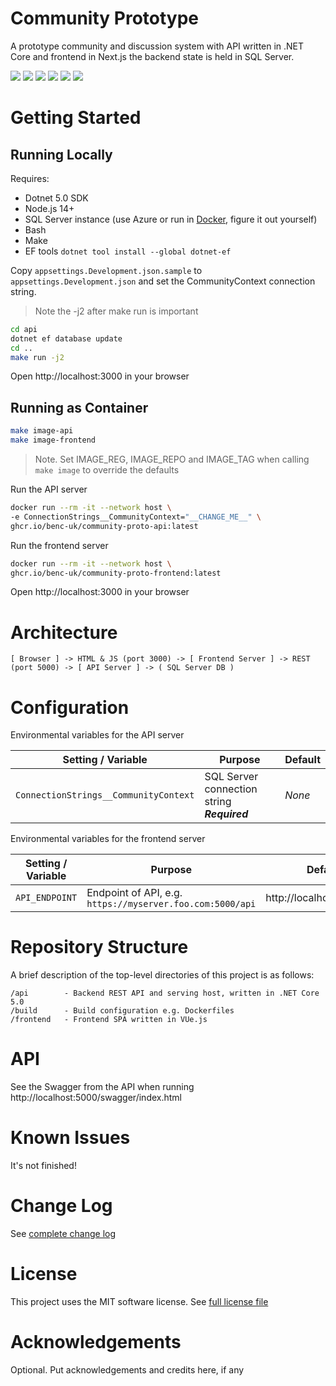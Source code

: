 # Community Prototype

A prototype community and discussion system with API written in .NET Core and frontend in Next.js the backend state is held in SQL Server.

![](https://img.shields.io/github/license/benc-uk/community-proto)
![](https://img.shields.io/github/last-commit/benc-uk/community-proto)
![](https://img.shields.io/github/release/benc-uk/community-proto)
![](https://img.shields.io/github/checks-status/benc-uk/community-proto/main)
![](https://img.shields.io/github/workflow/status/benc-uk/community-proto/CI%20Build?label=ci-build)
![](https://img.shields.io/github/workflow/status/benc-uk/community-proto/Release%20Assets?label=release)

# Getting Started

## Running Locally

Requires:

- Dotnet 5.0 SDK
- Node.js 14+
- SQL Server instance (use Azure or run in [Docker](https://docs.microsoft.com/en-us/sql/linux/quickstart-install-connect-docker?view=sql-server-ver15&pivots=cs1-bash), figure it out yourself)
- Bash
- Make
- EF tools `dotnet tool install --global dotnet-ef`

Copy `appsettings.Development.json.sample` to `appsettings.Development.json` and set the CommunityContext connection string.

> Note the -j2 after make run is important

```bash
cd api
dotnet ef database update
cd ..
make run -j2
```

Open http://localhost:3000 in your browser

## Running as Container

```bash
make image-api
make image-frontend
```

> Note. Set IMAGE_REG, IMAGE_REPO and IMAGE_TAG when calling `make image` to override the defaults

Run the API server

```bash
docker run --rm -it --network host \
-e ConnectionStrings__CommunityContext="__CHANGE_ME__" \
ghcr.io/benc-uk/community-proto-api:latest
```

Run the frontend server

```bash
docker run --rm -it --network host \
ghcr.io/benc-uk/community-proto-frontend:latest
```

Open http://localhost:3000 in your browser

# Architecture

```text
[ Browser ] -> HTML & JS (port 3000) -> [ Frontend Server ] -> REST (port 5000) -> [ API Server ] -> ( SQL Server DB )
```

# Configuration

Environmental variables for the API server

| Setting / Variable                    | Purpose                                     | Default |
| ------------------------------------- | ------------------------------------------- | ------- |
| `ConnectionStrings__CommunityContext` | SQL Server connection string **_Required_** | _None_  |

Environmental variables for the frontend server


| Setting / Variable | Purpose    | Default  |
| ------------------ | --------------------------------------------------------- | ------------------------- |
| `API_ENDPOINT`     | Endpoint of API, e.g. `https://myserver.foo.com:5000/api` | http://localhost:5000/api | _None_ |


# Repository Structure

A brief description of the top-level directories of this project is as follows:

```text
/api        - Backend REST API and serving host, written in .NET Core 5.0
/build      - Build configuration e.g. Dockerfiles
/frontend   - Frontend SPA written in VUe.js
```

# API

See the Swagger from the API when running http://localhost:5000/swagger/index.html

# Known Issues

It's not finished!

# Change Log

See [complete change log](./CHANGELOG.md)

# License

This project uses the MIT software license. See [full license file](./LICENSE)

# Acknowledgements

Optional. Put acknowledgements and credits here, if any
